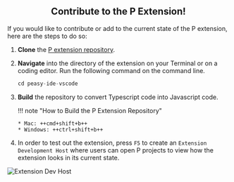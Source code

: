 <style>
  .md-typeset h1,
  .md-content__button {
    display: none;
  }
  
</style>

<div align="center">
  <h2>Contribute to the P Extension!</h2>
</div>

If you would like to contribute or add to the current state of the P extension, here are the steps to do so:

1.  **Clone** the [P extension repository](https://github.com/p-org/peasy-ide-vscode).

2.  **Navigate** into the directory of the extension on your Terminal or on a coding editor. Run the following command on the command line.

    ```c
    cd peasy-ide-vscode
    ```

3.  **Build** the repository to convert Typescript code into Javascript code.

    !!! note "How to Build the P Extension Repository"

        * Mac: ++cmd+shift+b++
        * Windows: ++ctrl+shift+b++

4.  In order to test out the extension, press `F5` to create an `Extension Development Host` where users can open P projects to view how the extension looks in its current state.

![Extension Dev Host](../images/extension_host.png)
